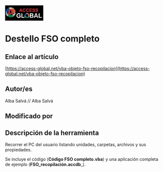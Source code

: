 ﻿![Access-global](/blob/main/Images/Logo1.png)
# Destello FSO completo
## Enlace al artículo
[https://access-global.net/vba-objeto-fso-recopilacion](https://access-global.net/vba-objeto-fso-recopilacion)
## Autor/es
Alba Salvá // Alba Salvá
## Modificado por

## Descripción de la herramienta
Recorrer el PC del usuario listando unidades, carpetas, archivos y sus propiedades.

Se incluye el código (**Código FSO completo.vba**) 
y una aplicación completa de ejemplo (**FSO_recopilación.accdb**_).


